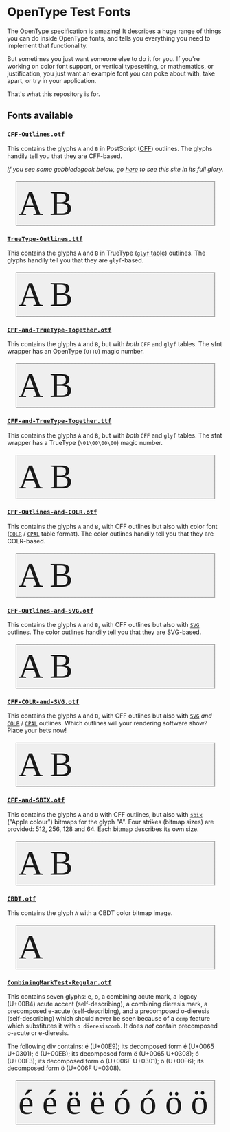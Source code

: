 OpenType Test Fonts
===================

The [OpenType specification](https://docs.microsoft.com/en-gb/typography/opentype/spec/) is amazing! It describes a huge range of things you can do inside OpenType fonts, and tells you everything you need to implement that functionality.

But sometimes you just want someone else to do it for you. If you're working on color font support, or vertical typesetting, or mathematics, or justification, you just want an example font you can poke about with, take apart, or try in your application.

That's what this repository is for.

## Fonts available

###  [`CFF-Outlines.otf`](https://simoncozens.github.io/test-fonts/CFF-Outlines.otf)

This contains the glyphs `A` and `B` in PostScript ([CFF](https://docs.microsoft.com/en-gb/typography/opentype/spec/cff)) outlines. The glyphs handily tell you that they are CFF-based.

*If you see some gobbledegook below, go [here](https://simoncozens.github.io/test-fonts/) to see this site in its full glory.*

<style>
    .testfont { margin: 20px; padding:5px; border: 1px dotted black; background-color: #efefef; font-size:80px; }
    @font-face {
        font-family: "CFF Outlines";
        src: url(https://simoncozens.github.io/test-fonts/CFF-Outlines.otf?raw=true);
    }
</style>

<div class="testfont" style="font-family:'CFF Outlines'">
A B
</div>

### [`TrueType-Outlines.ttf`](https://simoncozens.github.io/test-fonts/TrueType-Outlines.ttf)

This contains the glyphs `A` and `B` in TrueType ([`glyf` table](https://docs.microsoft.com/en-gb/typography/opentype/spec/glyf)) outlines. The glyphs handily tell you that they are `glyf`-based.

<style>
    @font-face {
        font-family: "TrueType Outlines";
        src: url(https://simoncozens.github.io/test-fonts/TrueType-Outlines.ttf?raw=true);
    }
</style>

<div class="testfont" style="font-family:'TrueType Outlines'">
A B
</div>

### [`CFF-and-TrueType-Together.otf`](https://simoncozens.github.io/test-fonts/CFF-and-TrueType-Together.otf)

This contains the glyphs `A` and `B`, but with *both* `CFF` and `glyf` tables. The sfnt wrapper has an OpenType (`OTTO`) magic number.

<style>
    @font-face {
        font-family: "CFF and TrueType Together OTF";
        src: url(https://simoncozens.github.io/test-fonts/CFF-and-TrueType-Together.otf?raw=true);
    }
</style>

<div class="testfont" style="font-family:'CFF and TrueType Together OTF'">
A B
</div>

### [`CFF-and-TrueType-Together.ttf`](https://simoncozens.github.io/test-fonts/CFF-and-TrueType-Together.ttf)

This contains the glyphs `A` and `B`, but with *both* `CFF` and `glyf` tables. The sfnt wrapper has a TrueType (`\01\00\00\00`) magic number.

<style>
    @font-face {
        font-family: "CFF and TrueType Together TTF";
        src: url(https://simoncozens.github.io/test-fonts/CFF-and-TrueType-Together.ttf?raw=true);
    }
</style>

<div class="testfont" style="font-family:'CFF and TrueType Together TTF'">
A B
</div>

### [`CFF-Outlines-and-COLR.otf`](https://simoncozens.github.io/test-fonts/CFF-Outlines-and-COLR.otf)

This contains the glyphs `A` and `B`, with CFF outlines but also with color font ([`COLR`](https://docs.microsoft.com/en-gb/typography/opentype/spec/colr) / [`CPAL`](https://docs.microsoft.com/en-gb/typography/opentype/spec/cpal) table format). The color outlines handily tell you that they are COLR-based.

<style>
    @font-face {
        font-family: "CFF and COLR";
        src: url(https://simoncozens.github.io/test-fonts/CFF-Outlines-and-COLR.otf?raw=true);
    }
</style>

<div class="testfont" style="font-family:'CFF and COLR'">
A B
</div>

### [`CFF-Outlines-and-SVG.otf`](https://simoncozens.github.io/test-fonts/CFF-Outlines-and-SVG.otf)

This contains the glyphs `A` and `B`, with CFF outlines but also with [`SVG`](https://docs.microsoft.com/en-gb/typography/opentype/spec/svg) outlines. The color outlines handily tell you that they are SVG-based.

<style>
    @font-face {
        font-family: "CFF and SVG";
        src: url(https://simoncozens.github.io/test-fonts/CFF-Outlines-and-SVG.otf?raw=true);
    }
</style>

<div class="testfont" style="font-family:'CFF and SVG'">
A B
</div>

### [`CFF-COLR-and-SVG.otf`](https://simoncozens.github.io/test-fonts/CFF-COLR-and-SVG.otf)

This contains the glyphs `A` and `B`, with CFF outlines but also with [`SVG`](https://docs.microsoft.com/en-gb/typography/opentype/spec/svg) *and* [`COLR`](https://docs.microsoft.com/en-gb/typography/opentype/spec/colr) / [`CPAL`](https://docs.microsoft.com/en-gb/typography/opentype/spec/cpal) outlines. Which outlines will your rendering software show? Place your bets now!

<style>
    @font-face {
        font-family: "CFF COLR and SVG";
        src: url(https://simoncozens.github.io/test-fonts/CFF-COLR-and-SVG.otf?raw=true);
    }
</style>

<div class="testfont" style="font-family:'CFF COLR and SVG'">
A B
</div>

### [`CFF-and-SBIX.otf`](https://simoncozens.github.io/test-fonts/CFF-and-SBIX.otf)

This contains the glyphs `A` and `B` with CFF outlines, but also with [`sbix`](https://docs.microsoft.com/en-gb/typography/opentype/spec/sbix) ("Apple colour") bitmaps for the glyph "A". Four strikes (bitmap sizes) are provided: 512, 256, 128 and 64. Each bitmap describes its own size.

<style>
    @font-face {
        font-family: "CFF and SBIX";
        src: url(https://simoncozens.github.io/test-fonts/CFF-and-SBIX.otf?raw=true);
    }
</style>

<div class="testfont" style="font-family:'CFF and SBIX'">
A B
</div>

### [`CBDT.otf`](https://simoncozens.github.io/test-fonts/CBDT.otf)

This contains the glyph `A` with a CBDT color bitmap image.

<style>
    @font-face {
        font-family: "CBDT";
        /*src: url(https://simoncozens.github.io/test-fonts/CBDT.otf?raw=true);*/
        src: url(CBDT.otf);
    }
</style>

<div class="testfont" style="font-family:'CBDT'">
A
</div>

### [`CombiningMarkTest-Regular.otf`](https://simoncozens.github.io/test-fonts/CombiningMarkTest-Regular.otf)

This contains seven glyphs: e, o, a combining acute mark, a legacy (U+00B4) acute accent (self-describing), a combining dieresis mark, a precomposed e-acute (self-describing), and a precomposed o-dieresis (self-describing) which should never be seen because of a `ccmp` feature which substitutes it with `o dieresiscomb`. It does *not* contain precomposed o-acute or e-dieresis.

<style>
    @font-face {
        font-family: "CombiningMarkTest-Regular";
        /*src: url(https://simoncozens.github.io/test-fonts/CombiningMarkTest-Regular.otf?raw=true);*/
        src: url(CombiningMarkTest-Regular.otf);
    }
</style>

The following div contains: é (U+00E9); its decomposed form é (U+0065 U+0301); ë (U+00EB); its decomposed form ë (U+0065 U+0308); ó (U+00F3); its decomposed form ó (U+006F U+0301); ö (U+00F6); its decomposed form o‌̈ (U+006F U+0308).

<div class="testfont" style="font-family:'CombiningMarkTest-Regular'">
é é ë ë ó ó ö o‌̈
</div>

